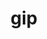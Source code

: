 ---
category: 3-letters
denotation: null
name: gip
reference_link: https://www.etymonline.com/word/gip
root_language: null
root_name: null
title: gip
type: free
word_sums:
- respelling: gip
  sum: 'Gip + '
---
